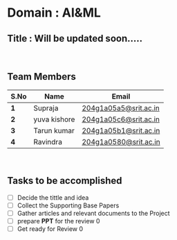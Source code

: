# Domain : AI&ML
## Title : Will be updated soon.....
<br>

## Team Members
 S.No| Name     | Email          |
 --| -------- | -------------- |
 **1**| Supraja | 204g1a05a5@srit.ac.in |
 **2**| yuva kishore | 204g1a05c6@srit.ac.in |
 **3**| Tarun kumar | 204g1a05b1@srit.ac.in|
 **4**| Ravindra |204g1a0580@srit.ac.in|

<br>

## Tasks to be accomplished
 <!-- Task List -->
* [ ] Decide the tittle and idea 
* [ ] Collect the Supporting Base Papers
* [ ] Gather articles and relevant documents to the Project
* [ ] prepare **PPT** for the review 0
* [ ] Get  ready for Review 0
